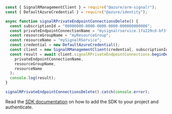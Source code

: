 ```javascript
const { SignalRManagementClient } = require("@azure/arm-signalr");
const { DefaultAzureCredential } = require("@azure/identity");

async function signalRPrivateEndpointConnectionsDelete() {
  const subscriptionId = "00000000-0000-0000-0000-000000000000";
  const privateEndpointConnectionName = "mysignalrservice.1fa229cd-bf3f-47f0-8c49-afb36723997e";
  const resourceGroupName = "myResourceGroup";
  const resourceName = "mySignalRService";
  const credential = new DefaultAzureCredential();
  const client = new SignalRManagementClient(credential, subscriptionId);
  const result = await client.signalRPrivateEndpointConnections.beginDeleteAndWait(
    privateEndpointConnectionName,
    resourceGroupName,
    resourceName
  );
  console.log(result);
}

signalRPrivateEndpointConnectionsDelete().catch(console.error);
```

Read the [SDK documentation](https://github.com/Azure/azure-sdk-for-js/blob/%40azure%2Farm-signalr_5.1.0/sdk/signalr/arm-signalr/README.md) on how to add the SDK to your project and authenticate.
